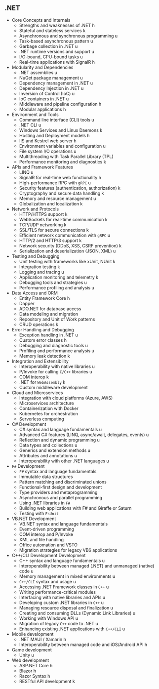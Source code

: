 ## .NET

- Core Concepts and Internals
  - Strengths and weaknesses of .NET h
  - Stateful and stateless services k
  - Asynchronous and synchronous programming u
  - Task-based asynchronous pattern u
  - Garbage collection in .NET u
  - .NET runtime versions and support u
  - I/O-bound, CPU-bound tasks u
  - Real-time applications with SignalR h
- Modularity and Dependencies
  - .NET assemblies u
  - NuGet package management u
  - Dependency management in .NET u
  - Dependency Injection in .NET u
  - Inversion of Control (IoC) u
  - IoC containers in .NET u
  - Middleware and pipeline configuration h
  - Modular applications h
- Environment and Tools
  - Command line interface (CLI) tools u
  - .NET CLI u
  - Windows Services and Linux Daemons k
  - Hosting and Deployment models h
  - IIS and Kestrel web server h
  - Environment variables and configuration u
  - File system I/O operations u
  - Multithreading with Task Parallel Library (TPL) 
  - Performance monitoring and diagnostics k
- APIs and Framework Features
  - LINQ u
  - SignalR for real-time web functionality h
  - High-performance RPC with `gRPC` u
  - Security features (authentication, authorization) k
  - Cryptography and secure data handling k
  - Memory and resource management u
  - Globalization and localization k
- Network and Protocols
  - HTTP/HTTPS support k
  - WebSockets for real-time communication k
  - TCP/UDP networking k
  - SSL/TLS for secure connections k 
  - Efficient network communication with `gRPC` u
  - HTTP/2 and HTTP/3 support k
  - Network security (DDoS, XSS, CSRF prevention) k
  - Serialization and deserialization (JSON, XML) u
- Testing and Debugging
  - Unit testing with frameworks like xUnit, NUnit k
  - Integration testing k
  - Logging and tracing u
  - Application monitoring and telemetry k
  - Debugging tools and strategies u
  - Performance profiling and analysis u
- Data Access and ORM
  - Entity Framework Core h
  - Dapper
  - ADO.NET for database access
  - Data modeling and migration
  - Repository and Unit of Work patterns
  - CRUD operations k
- Error Handling and Debugging
  - Exception handling in .NET u
  - Custom error classes h
  - Debugging and diagnostic tools u
  - Profiling and performance analysis u
  - Memory leak detection k
- Integration and Extensibility
  - Interoperability with native libraries u
  - P/Invoke for calling `C/C++` libraries u
  - COM interop k
  - .NET for `WebAssembly` k
  - Custom middleware development
- Cloud and Microservices
  - Integration with cloud platforms (Azure, AWS)
  - Microservices architecture
  - Containerization with Docker
  - Kubernetes for orchestration
  - Serverless computing
- C# Development
  - C# syntax and language fundamentals u
  - Advanced C# features (LINQ, async/await, delegates, events) u
  - Reflection and dynamic programming u
  - Data types and collections u
  - Generics and extension methods u
  - Attributes and annotations u
  - Interoperability with other .NET languages u
- `F#` Development
  - `F#` syntax and language fundamentals
  - Immutable data structures
  - Pattern matching and discriminated unions
  - Functional-first design and development
  - Type providers and metaprogramming
  - Asynchronous and parallel programming
  - Using .NET libraries in `F#`
  - Building web applications with F# and Giraffe or Saturn
  - Testing with `FsUnit`
- VB.NET Development
  - VB.NET syntax and language fundamentals
  - Event-driven programming
  - COM interop and P/Invoke
  - XML and file handling
  - Office automation and VSTO
  - Migration strategies for legacy VB6 applications
- C++/CLI Development Development
  - C++ syntax and language fundamentals u
  - Interoperability between managed (.NET) and unmanaged (native) code u
  - Memory management in mixed environments u
  - `C++/CLI` syntax and usage u
  - Accessing .NET Framework classes in `C++` u
  - Writing performance-critical modules 
  - Interfacing with native libraries and APIs u
  - Developing custom .NET libraries in `C++` u
  - Managing resource disposal and finalization u
  - Creating and consuming DLLs (Dynamic Link Libraries) u
  - Working with Windows API u
  - Migration of legacy `C++` code to .NET u
  - Enhancing existing .NET applications with `C++/CLI` u
- Mobile development
  - .NET MAUI / Xamarin h
  - Interoperability between managed code and iOS/Android API h
- Game development
  - Unity u
- Web development
  - ASP.NET Core h
  - Blazor h
  - Razor Syntax h
  - RESTful API development k
